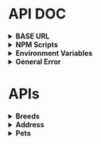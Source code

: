 # API DOC

<details>

<summary><strong>BASE URL</strong></summary>

`http://localhost:${process.env.PORT || 3000}/api`

</details>

<details>

<summary><strong>NPM Scripts</strong></summary>

`npm run start`: start server

`npm run dev`: start server in development mode

`npm run seed`: seed data to the database

`npm run reset`: reset the database with seed data

</details>

<details>

<summary><strong>Environment Variables</strong></summary>

```
# 伺服器端口
PORT =
```

</details>

<details>

<summary><strong>General Error</strong></summary>

```
{
    "statusType": "Client Error",
    "statusCode": "404 Not Found",
    "message": "Can't find ${req.originalUrl} on the server."
}
```

```
{
    "statusType": "Server Error (SequelizeDatabaseError, SequelizeConnectionError...)",
    "statusCode": "500 Internal Server Error",
    "message": "Database or ORM Error"
}
```

```
{
    "statusType": "Server Error (TypeError, ReferenceError...)",
    "statusCode": "500 Internal Server Error",
    "message": "Programming Error"
}
```

</details>

# APIs

<details>

<summary><strong>Breeds</strong></summary>

<details>

<summary style="color: black; background: #f5f5f5;">
<strong>GET /breeds</strong></summary>

**Response (Success) :**

```
{
    "statusType": "Success",
    "statusCode": "200 OK",
    "message": "Get all Breeds table data successfully.",
    "result": [
        {
            "id": 1,
            "name": "Weimaraner",
            "createdAt": "2024-06-11T12:38:20.000Z",
            "updatedAt": "2024-06-11T12:38:20.000Z"
        },
        {...}
    ]
}
```

**Response (Error) :**

```
No custom operational error.
```

</details>

<details>

<summary style="color: black; background: #f5f5f5;">
<strong>GET /breeds/:breedId</strong></summary>

**Parameter :** `breedId`

**Response (Success) :**

```
{
    "statusType": "Success",
    "statusCode": "200 OK",
    "message": "Get Breeds table data from id 1 successfully.",
    "result": {
        "id": 1,
        "name": "Weimaraner",
        "createdAt": "2024-06-11T12:38:20.000Z",
        "updatedAt": "2024-06-11T12:38:20.000Z"
    }
}
```

**Response (Error) :**

```
{
    "statusType": "Client Error",
    "statusCode": "400 Bad Request",
    "message": "Invalid parameter id. It must be a positive integer."
}
```

```
{
    "statusType": "Client Error",
    "statusCode": "404 Not Found",
    "message": "Table data not found with parameter or body id."
}
```

</details>

<details>

<summary style="color: black; background: #f5f5f5;">
<strong>POST /breeds</strong></summary>

**Body :**

| Field | Required | Type | Note   |
| ----- | -------- | ---- | ------ |
| name  | O        | str  | unique |

**Response (Success) :**

```
{
    "statusType": "Success",
    "statusCode": "201 Created",
    "message": "Created new Breeds table data successfully.",
    "result": {
        "id": 12,
        "name": "Curly-Coated Retriever",
        "updatedAt": "2024-06-12T02:57:51.042Z",
        "createdAt": "2024-06-12T02:57:51.042Z"
    }
}
```

**Response (Error) :**

```
{
    "statusType": "Client Error",
    "statusCode": "400 Bad Request",
    "message": "Name is required"
    "message": "Name must be a string"
    "message": "Name is not allowed to be empty"
}
```

```
{
    "statusType": "Server Error (SequelizeUniqueConstraintError)",
    "statusCode": "500 Internal Server Error",
    "message": "The value '${value}' for the field 'name' already exists."
}
```

</details>

<details>

<summary style="color: black; background: #f5f5f5;">
<strong>PUT /breeds/:breedId</strong></summary>

**Parameter :** `breedId`

**Body :**

| Field | Required | Type | Note   |
| ----- | -------- | ---- | ------ |
| name  | O        | str  | unique |

**Response (Success) :**

```
{
    "statusType": "Success",
    "statusCode": "200 OK",
    "message": "Updated table data with id 1 successfully."
}
```

**Response (Error) :**

```
{
    "statusType": "Client Error",
    "statusCode": "400 Bad Request",
    "message": "Name is required"
    "message": "Name must be a string"
    "message": "Name is not allowed to be empty"
}
```

```
{
    "statusType": "Client Error",
    "statusCode": "400 Bad Request",
    "message": "Invalid parameter id. It must be a positive integer."
}
```

```
{
    "statusType": "Client Error",
    "statusCode": "404 Not Found",
    "message": "Table data not found with parameter or body id."
}
```

```
{
    "statusType": "Server Error (SequelizeUniqueConstraintError)",
    "statusCode": "500 Internal Server Error",
    "message": "The value '${value}' for the field 'name' already exists."
}
```

</details>

<details>

<summary style="color: black; background: #f5f5f5;">
<strong>DELETE /breeds/:breedId</strong></summary>

**Parameter :** `breedId`

**Response (Success) :**

```
{
    "statusType": "Success",
    "statusCode": "200 OK",
    "message": "Deleted table data with id 1 successfully."
}
```

**Response (Error) :**

```
{
    "statusType": "Client Error",
    "statusCode": "400 Bad Request",
    "message": "Invalid parameter id. It must be a positive integer."
}
```

```
{
    "statusType": "Client Error",
    "statusCode": "404 Not Found",
    "message": "Table data not found with parameter or body id."
}
```

</details>

</details>

<details>

<summary><strong>Address</strong></summary>

<details>

<summary style="color: black; background: #f5f5f5;">
<strong>GET /address/cities</strong></summary>

**Response (Success) :**

```
{
    "statusType": "Success",
    "statusCode": "200 OK",
    "message": "Get all Cities table data successfully.",
    "result": [
        {
            "id": 1,
            "name": "宜蘭縣",
            "createdAt": "2024-06-12T12:48:58.000Z",
            "updatedAt": "2024-06-12T12:48:58.000Z"
        },
        {...}
    ]
}
```

**Response (Error) :**

```
No custom operational error.
```

</details>

<details>

<summary style="color: black; background: #f5f5f5;">
<strong>GET /address/cities/:cityId</strong></summary>

**Parameter :** `cityId`

**Body :**

| Field  | Required | Type    | Note        |
| ------ | -------- | ------- | ----------- |
| limit  | X        | str/int | default: 10 |
| offset | X        | str/int | default: 0  |

**Response (Success) :**

```
{
    "statusType": "Success",
    "statusCode": "200 OK",
    "message": "Get Breeds table data from id 1 successfully.",
    "result": {
        "id": 1,
        "name": "宜蘭縣",
        "createdAt": "2024-06-12T12:48:58.000Z",
        "updatedAt": "2024-06-12T12:48:58.000Z",
        "districts": [
            {
                "id": 2,
                "name": "大同鄉",
                "cityId": 1,
                "createdAt": "2024-06-12T12:48:58.000Z",
                "updatedAt": "2024-06-12T12:48:58.000Z"
            },
            {...}
        ],
        "total": 12,
        "limit": 2,
        "offset": 1
    }
}
```

**Response (Error) :**

```
{
    "statusType": "Client Error",
    "statusCode": "400 Bad Request",
    "message": "Invalid parameter id. It must be a positive integer."
}
```

```
{
    "statusType": "Client Error",
    "statusCode": "400 Bad Request",
    "message": "Limit must be a number"
    "message": "Limit must be greater than or equal to 0"
    "message": "Limit must be an integer"
    "message": "offset must be a number"
    "message": "offset must be greater than or equal to 0"
    "message": "offset must be an integer"
}
```

```
{
    "statusType": "Client Error",
    "statusCode": "404 Not Found",
    "message": "Table data not found with parameter or body id."
}
```

</details>

<details>

<summary style="color: black; background: #f5f5f5;">
<strong>GET /address/districts</strong></summary>

**Body :**

| Field  | Required | Type    | Note        |
| ------ | -------- | ------- | ----------- |
| limit  | X        | str/int | default: 10 |
| offset | X        | str/int | default: 0  |

**Response (Success) :**

```
{
    "statusType": "Success",
    "statusCode": "200 OK",
    "message": "Get all Districts table data successfully.",
    "result": [
        {
            "id": 2,
            "name": "大同鄉",
            "cityId": 1,
            "createdAt": "2024-06-12T12:48:58.000Z",
            "updatedAt": "2024-06-12T12:48:58.000Z"
        },
        {...}
    ]
}
```

**Response (Error) :**

```
{
    "statusType": "Client Error",
    "statusCode": "400 Bad Request",
    "message": "Limit must be a number"
    "message": "Limit must be greater than or equal to 0"
    "message": "Limit must be an integer"
    "message": "offset must be a number"
    "message": "offset must be greater than or equal to 0"
    "message": "offset must be an integer"
}
```

</details>

<details>

<summary style="color: black; background: #f5f5f5;">
<strong>GET /address/districts/:districtId</strong></summary>

**Parameter :** `districtId`

**Body :**

| Field  | Required | Type    | Note        |
| ------ | -------- | ------- | ----------- |
| limit  | X        | str/int | default: 10 |
| offset | X        | str/int | default: 0  |

**Response (Success) :**

```
{
    "statusType": "Success",
    "statusCode": "200 OK",
    "message": "Get Districts table data from id 1 successfully.",
    "result": {
        "id": 1,
        "name": "三星鄉",
        "cityId": 1,
        "createdAt": "2024-06-12T12:48:58.000Z",
        "updatedAt": "2024-06-12T12:48:58.000Z",
        "roads": [
            {
                "id": 2,
                "name": "人和一路",
                "districtId": 1,
                "createdAt": "2024-06-12T12:48:58.000Z",
                "updatedAt": "2024-06-12T12:48:58.000Z"
            },
            {...}
        ],
        "total": 251,
        "limit": 2,
        "offset": 1
    }
}
```

**Response (Error) :**

```
{
    "statusType": "Client Error",
    "statusCode": "400 Bad Request",
    "message": "Invalid parameter id. It must be a positive integer."
}
```

```
{
    "statusType": "Client Error",
    "statusCode": "400 Bad Request",
    "message": "Limit must be a number"
    "message": "Limit must be greater than or equal to 0"
    "message": "Limit must be an integer"
    "message": "offset must be a number"
    "message": "offset must be greater than or equal to 0"
    "message": "offset must be an integer"
}
```

```
{
    "statusType": "Client Error",
    "statusCode": "404 Not Found",
    "message": "Table data not found with parameter or body id."
}
```

</details>

<details>

<summary style="color: black; background: #f5f5f5;">
<strong>GET /address/roads</strong></summary>

**Body :**

| Field  | Required | Type    | Note        |
| ------ | -------- | ------- | ----------- |
| limit  | X        | str/int | default: 10 |
| offset | X        | str/int | default: 0  |

**Response (Success) :**

```
{
    "statusType": "Success",
    "statusCode": "200 OK",
    "message": "Get all Roads table data successfully.",
    "result": [
        {
            "id": 2,
            "name": "人和一路",
            "districtId": 1,
            "createdAt": "2024-06-12T12:48:58.000Z",
            "updatedAt": "2024-06-12T12:48:58.000Z"
        },
        {...}
    ]
}
```

**Response (Error) :**

```
{
    "statusType": "Client Error",
    "statusCode": "400 Bad Request",
    "message": "Limit must be a number"
    "message": "Limit must be greater than or equal to 0"
    "message": "Limit must be an integer"
    "message": "offset must be a number"
    "message": "offset must be greater than or equal to 0"
    "message": "offset must be an integer"
}
```

</details>

<details>

<summary style="color: black; background: #f5f5f5;">
<strong>GET /address/roads/:roadId</strong></summary>

**Parameter :** `roadId`

**Response (Success) :**

```
{
    "statusType": "Success",
    "statusCode": "200 OK",
    "message": "Get Roads table data from id 1 successfully.",
    "result": {
        "id": 1,
        "name": "廣洲仔路",
        "districtId": 1,
        "createdAt": "2024-06-12T12:11:22.000Z",
        "updatedAt": "2024-06-12T12:11:22.000Z"
    }
}
```

**Response (Error) :**

```
{
    "statusType": "Client Error",
    "statusCode": "400 Bad Request",
    "message": "Invalid parameter id. It must be a positive integer."
}
```

```
{
    "statusType": "Client Error",
    "statusCode": "404 Not Found",
    "message": "Table data not found with parameter or body id."
}
```

</details>

</details>

<details>

<summary><strong>Pets</strong></summary>

<details>

<summary style="color: black; background: #f5f5f5;">
<strong>GET /pets</strong></summary>

**Response (Success) :**

```
{
    "statusType": "Success",
    "statusCode": "200 OK",
    "message": "Get all Pets table data successfully.",
    "result": [
        {
            "id": 1,
            "name": "Amiya",
            "age": 2,
            "size": "large",
            "image": "https://loremflickr.com/320/240/dog/?random=17.28810770319662",
            "breedId": 11,
            "createdAt": "2024-06-12T12:48:58.000Z",
            "updatedAt": "2024-06-12T12:48:58.000Z",
            "breed": {
                "id": 11,
                "name": "Other",
                "createdAt": "2024-06-12T12:48:55.000Z",
                "updatedAt": "2024-06-12T12:48:55.000Z"
            }
        },
        {...}
    ]
}
```

**Response (Error) :**

```
No custom operational error.
```

</details>

<details>

<summary style="color: black; background: #f5f5f5;">
<strong>GET /pets/:petId</strong></summary>

**Parameter :** `petId`

**Response (Success) :**

```
{
    "statusType": "Success",
    "statusCode": "200 OK",
    "message": "Get Pets table data from id 1 successfully.",
    "result": {
        "id": 1,
        "name": "Amiya",
        "age": 2,
        "size": "large",
        "image": "https://loremflickr.com/320/240/dog/?random=17.28810770319662",
        "breedId": 11,
        "createdAt": "2024-06-12T12:48:58.000Z",
        "updatedAt": "2024-06-12T12:48:58.000Z",
        "breed": {
            "id": 11,
            "name": "Other",
            "createdAt": "2024-06-12T12:48:55.000Z",
            "updatedAt": "2024-06-12T12:48:55.000Z"
        }
    }
}
```

**Response (Error) :**

```
{
    "statusType": "Client Error",
    "statusCode": "400 Bad Request",
    "message": "Invalid parameter id. It must be a positive integer."
}
```

```
{
    "statusType": "Client Error",
    "statusCode": "404 Not Found",
    "message": "Table data not found with parameter or body id."
}
```

</details>

<details>

<summary style="color: black; background: #f5f5f5;">
<strong>POST /pets</strong></summary>

**Body :**

| Field   | Required | Type | Note                 |
| ------- | -------- | ---- | -------------------- |
| name    | O        | str  |                      |
| age     | O        | int  | positive             |
| size    | O        | str  | small, medium, large |
| image   | X        | str  |                      |
| breedId | O        | int  |                      |

**Response (Success) :**

```
{
    "statusType": "Success",
    "statusCode": "201 Created",
    "message": "Created new Breeds table data successfully.",
    "result": {
        "id": 12,
        "name": "Curly-Coated Retriever",
        "updatedAt": "2024-06-12T02:57:51.042Z",
        "createdAt": "2024-06-12T02:57:51.042Z"
    }
}
```

**Response (Error) :**

```
{
    "statusType": "Client Error",
    "statusCode": "400 Bad Request",
    "message": "Name is required"
    "message": "Name must be a string"
    "message": "Name is not allowed to be empty"
    "message": "Age is required"
    "message": "Age must be an integer"
    "message": "Age must be a positive number"
    "message": "Age must be a number"
    "message": "Size must be one of [small, medium, large]"
    "message": "Image must be a string"
    "message": "breedId is required"
    "message": "breedId must be an integer"
    "message": "breedId must be a positive number"
    "message": "breedId must be a number"
}
```

```
{
    "statusType": "Client Error",
    "statusCode": "404 Not Found",
    "message": "Table data not found with parameter or body id."
}

```

```
{
    "statusType": "Server Error (SequelizeUniqueConstraintError)",
    "statusCode": "500 Internal Server Error",
    "message": "The value '${value}' for the field 'name' already exists."
}
```

</details>

</details>
